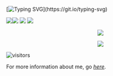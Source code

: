 [![Typing SVG](https://readme-typing-svg.herokuapp.com?font=Fira+Code&size=40&duration=2000&pause=1200&color=66CCFF&center=true&vCenter=true&repeat=true&width=1400&height=60&lines=Hi+there!+I'm+a+senior+high+school+student+from+China.)](https://git.io/typing-svg)

![](https://img.shields.io/badge/Tool-NeoVim-blue)![](https://img.shields.io/badge/Tool-VsCode-blue)  ![](https://img.shields.io/badge/Learning-Python-orange) ![](https://img.shields.io/badge/Grade-10-purple)

<p align="center">
  <a href="https://github.com/AkinaAcct">
    <img src=https://github-readme-stats.vercel.app/api?username=AkinaAcct&show_icons=true&title_color=66ccff&theme=tokyonight&include_all_commits=true&custom_title=STATUS&hide_border=true&count_private=true/>
  </a>
</p>

<!-- last version
<p align="center">
  <a href="https://github.com/AkinaAcct">
    <img src="https://github-readme-stats.vercel.app/api?username=AkinaAcct&show_icons=true&theme=tokyonight&include_all_commits=true&rank_icon=percentile&count_private=true&hide=prs,issues"/>
  </a>
</p> -->

<p align="center">
  <a href="https://github.com/AkinaAcct">
    <img src="https://github-readme-stats.vercel.app/api/top-langs/?username=AkinaAcct&layout=compact&hide_border=true&langs_count=8&theme=tokyonight"/>
  </a>
</p>

![visitors](https://count.getloli.com/get/@AkinaAcct?theme=rule34)

For more information about me, go *[here](https://blog.nnyyaa.eu.org/about/)*.
